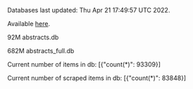 Databases last updated: Thu Apr 21 17:49:57 UTC 2022. 

Available [here](https://github.com/cbeauhilton/ash-db/releases).


92M	abstracts.db

682M	abstracts_full.db

Current number of items in db:
[{"count(*)": 93309}]

Current number of scraped items in db:
[{"count(*)": 83848}]
